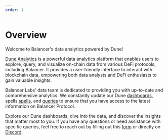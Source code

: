 ```yaml
---
order: 1
---
```


# Overview

Welcome to Balancer's data analytics powered by Dune! 

[Dune Analytics](https://dune.com/home) is a powerful data analytics platform that enables users to explore, query, and visualize on-chain data from various DeFi protocols, including Balancer. It provides a user-friendly interface to interact with blockchain data, empowering both data analysts and DeFi enthusiasts to gain valuable insights.

Balancer Labs' data team is dedicated to providing you with up-to-date and comprehensive analytics. We constantly update our Dune [dashboards](https://dune.com/browse/dashboards?team=balancer), spells [spells](https://github.com/duneanalytics/spellbook/tree/main/models/balancer), and [queries](https://dune.com/browse/queries?team=balancer) to ensure that you have access to the latest information on Balancer Protocol.

Explore our Dune dashboards, dive into the data, and discover the insights that matter most to you. If you have any questions or need assistance with specific queries, feel free to reach out by filling out this [form](https://docs.google.com/forms/d/e/1FAIpQLScHCgRxCGfyJp02Dl_nK6shDnXY1FDDXpsd-sqjTeIsv5EteQ/viewform) or directly on [Discord](https://discord.balancer.fi/).